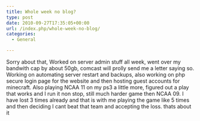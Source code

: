 ```yaml
---
title: Whole week no blog?
type: post
date: 2010-09-27T17:35:05+00:00
url: /index.php/whole-week-no-blog/
categories:
  - General

---
```

Sorry about that, Worked on server admin stuff all week, went over my bandwith cap by about 50gb, comcast will prolly send me a letter saying so. Working on automating server restart and backups, also working on php secure login page for the website and then hosting guest accounts for minecraft. Also playing NCAA 11 on my ps3 a little more, figured out a play that works and I run it non stop, still much harder game then NCAA 09. I have lost 3 times already and that is with me playing the game like 5 times and then deciding I cant beat that team and accepting the loss. thats about it